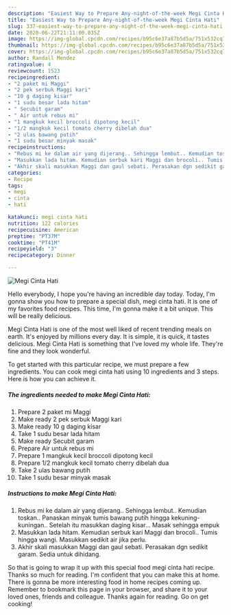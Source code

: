 ```yaml
---
description: "Easiest Way to Prepare Any-night-of-the-week Megi Cinta Hati"
title: "Easiest Way to Prepare Any-night-of-the-week Megi Cinta Hati"
slug: 337-easiest-way-to-prepare-any-night-of-the-week-megi-cinta-hati
date: 2020-06-22T21:11:00.035Z
image: https://img-global.cpcdn.com/recipes/b95c6e37a87b5d5a/751x532cq70/megi-cinta-hati-resipi-foto-utama.jpg
thumbnail: https://img-global.cpcdn.com/recipes/b95c6e37a87b5d5a/751x532cq70/megi-cinta-hati-resipi-foto-utama.jpg
cover: https://img-global.cpcdn.com/recipes/b95c6e37a87b5d5a/751x532cq70/megi-cinta-hati-resipi-foto-utama.jpg
author: Randall Mendez
ratingvalue: 4
reviewcount: 1523
recipeingredient:
- "2 paket mi Maggi"
- "2 pek serbuk Maggi kari"
- "10 g daging kisar"
- "1 sudu besar lada hitam"
- " Secubit garam"
- " Air untuk rebus mi"
- "1 mangkuk kecil broccoli dipotong kecil"
- "1/2 mangkuk kecil tomato cherry dibelah dua"
- "2 ulas bawang putih"
- "1 sudu besar minyak masak"
recipeinstructions:
- "Rebus mi ke dalam air yang dijerang.. Sehingga lembut.. Kemudian toskan.. Panaskan minyak tumis bawang putih hingga kekuning-kuningan.. Setelah itu masukkan daging kisar... Masak sehingga empuk"
- "Masukkan lada hitam. Kemudian serbuk kari Maggi dan brocoli.. Tumis hingga wangi. Masukkan sedikit air jika perlu."
- "Akhir skali masukkan Maggi dan gaul sebati. Perasakan dgn sedikit garam. Sedia untuk dihidang."
categories:
- Recipe
tags:
- megi
- cinta
- hati

katakunci: megi cinta hati 
nutrition: 122 calories
recipecuisine: American
preptime: "PT37M"
cooktime: "PT41M"
recipeyield: "3"
recipecategory: Dinner

---
```



![Megi Cinta Hati](https://img-global.cpcdn.com/recipes/b95c6e37a87b5d5a/751x532cq70/megi-cinta-hati-resipi-foto-utama.jpg)

Hello everybody, I hope you're having an incredible day today. Today, I'm gonna show you how to prepare a special dish, megi cinta hati. It is one of my favorites food recipes. This time, I'm gonna make it a bit unique. This will be really delicious.



Megi Cinta Hati is one of the most well liked of recent trending meals on earth. It's enjoyed by millions every day. It is simple, it is quick, it tastes delicious. Megi Cinta Hati is something that I've loved my whole life. They're fine and they look wonderful.


To get started with this particular recipe, we must prepare a few ingredients. You can cook megi cinta hati using 10 ingredients and 3 steps. Here is how you can achieve it.

<!--inarticleads1-->

##### The ingredients needed to make Megi Cinta Hati:

1. Prepare 2 paket mi Maggi
1. Make ready 2 pek serbuk Maggi kari
1. Make ready 10 g daging kisar
1. Take 1 sudu besar lada hitam
1. Make ready  Secubit garam
1. Prepare  Air untuk rebus mi
1. Prepare 1 mangkuk kecil broccoli dipotong kecil
1. Prepare 1/2 mangkuk kecil tomato cherry dibelah dua
1. Take 2 ulas bawang putih
1. Take 1 sudu besar minyak masak




<!--inarticleads2-->

##### Instructions to make Megi Cinta Hati:

1. Rebus mi ke dalam air yang dijerang.. Sehingga lembut.. Kemudian toskan.. Panaskan minyak tumis bawang putih hingga kekuning-kuningan.. Setelah itu masukkan daging kisar... Masak sehingga empuk
1. Masukkan lada hitam. Kemudian serbuk kari Maggi dan brocoli.. Tumis hingga wangi. Masukkan sedikit air jika perlu.
1. Akhir skali masukkan Maggi dan gaul sebati. Perasakan dgn sedikit garam. Sedia untuk dihidang.




So that is going to wrap it up with this special food megi cinta hati recipe. Thanks so much for reading. I'm confident that you can make this at home. There is gonna be more interesting food in home recipes coming up. Remember to bookmark this page in your browser, and share it to your loved ones, friends and colleague. Thanks again for reading. Go on get cooking!
